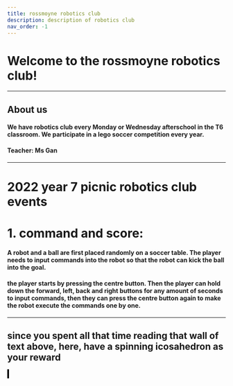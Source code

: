 ```yaml
---
title: rossmoyne robotics club
description: description of robotics club
nav_order: -1
---
```

<script defer src="/js/changetitle.js"></script>

# Welcome to the rossmoyne robotics club!
---
## About us
#### We have robotics club every Monday or Wednesday afterschool in the T6 classroom. We participate in a lego soccer competition every year.

#### Teacher: Ms Gan
---
# 2022 year 7 picnic robotics club events

# 1. command and score:
#### A robot and a ball are first placed randomly on a soccer table. The player needs to input commands into the robot so that the robot can kick the ball into the goal.

#### the player starts by pressing the centre button. Then the player can hold down the forward, left, back and right buttons for any amount of seconds to input commands, then they can press the centre button again to make the robot execute the commands one by one.
---
## since you spent all that time reading that wall of text above, here, have a spinning icosahedron as your reward

<canvas id="3dcanvas" style="width:50vw; height:50vw; border: 2px solid black"></canvas>
<div id="container"></div>
<script defer src="/js/3d.js" type="module" style="width:50vw; height:50vw; border: 2px solid black"></script>